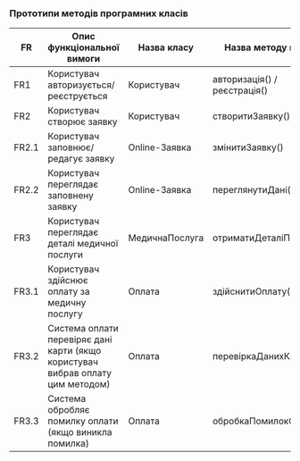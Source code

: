 ### Прототипи методів програмних класів

| FR | Опис функціональної вимоги | Назва класу | Назва методу класу |
| --- | --- | --- | --- |
| FR1 | Користувач авторизується/реєструється | Користувач | авторизація() / реєстрація() |
| FR2 | Користувач створює заявку | Користувач | створитиЗаявку() |
| FR2.1 | Користувач заповнює/редагує заявку | Online-Заявка | змінитиЗаявку() |
| FR2.2 | Користувач переглядає заповнену заявку  | Online-Заявка  | переглянутиДані()  |
| FR3 | Користувач переглядає деталі медичної послуги | МедичнаПослуга | отриматиДеталіПослуги() |
| FR3.1 | Користувач здійснює оплату за медичну послугу | Оплата | здійснитиОплату() |
| FR3.2 | Система оплати перевіряє дані карти (якщо користувач вибрав оплату цим методом) | Оплата | перевіркаДанихКарти() |
| FR3.3 | Система обробляє помилку оплати (якщо виникла помилка) | Оплата | обробкаПомилокОплати() |
